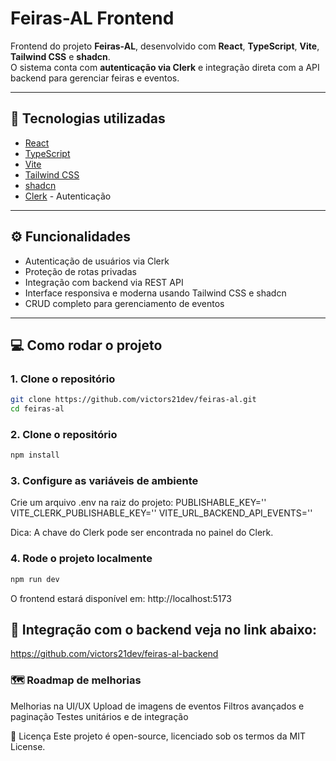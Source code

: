 # Feiras-AL Frontend

Frontend do projeto **Feiras-AL**, desenvolvido com **React**, **TypeScript**, **Vite**, **Tailwind CSS** e **shadcn**.  
O sistema conta com **autenticação via Clerk** e integração direta com a API backend para gerenciar feiras e eventos.

---

## 🚀 Tecnologias utilizadas

- [React](https://react.dev/)
- [TypeScript](https://www.typescriptlang.org/)
- [Vite](https://vitejs.dev/)
- [Tailwind CSS](https://tailwindcss.com/)
- [shadcn](https://ui.shadcn.com/)
- [Clerk](https://clerk.com/) - Autenticação

---

## ⚙️ Funcionalidades

- Autenticação de usuários via Clerk
- Proteção de rotas privadas
- Integração com backend via REST API
- Interface responsiva e moderna usando Tailwind CSS e shadcn
- CRUD completo para gerenciamento de eventos

---

## 💻 Como rodar o projeto

### 1. Clone o repositório

```bash
git clone https://github.com/victors21dev/feiras-al.git
cd feiras-al
```

### 2. Clone o repositório

```bash
npm install
```

### 3. Configure as variáveis de ambiente

Crie um arquivo .env na raiz do projeto:
PUBLISHABLE_KEY=''
VITE_CLERK_PUBLISHABLE_KEY=''
VITE_URL_BACKEND_API_EVENTS=''

Dica:
A chave do Clerk pode ser encontrada no painel do Clerk.

### 4. Rode o projeto localmente

```bash
npm run dev
```

O frontend estará disponível em:
http://localhost:5173

## 📡 Integração com o backend veja no link abaixo:

https://github.com/victors21dev/feiras-al-backend

### 🗺 Roadmap de melhorias

Melhorias na UI/UX
Upload de imagens de eventos
Filtros avançados e paginação
Testes unitários e de integração

📝 Licença
Este projeto é open-source, licenciado sob os termos da MIT License.
